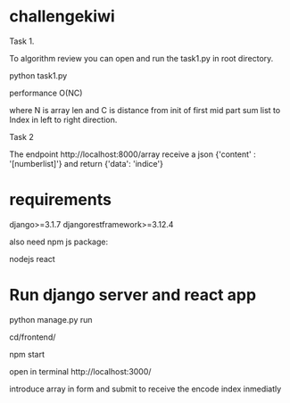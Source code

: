 # challengekiwi 

Task 1.

To algorithm review you can open and run the task1.py in root directory.

python task1.py


performance O(NC)

where N is array len and C is distance from init of first mid part sum list to Index in left to right direction.



Task 2


The endpoint
http://localhost:8000/array receive a json {'content' : '[numberlist]'} and return {'data': 'indice'}



# requirements
django>=3.1.7
djangorestframework>=3.12.4

also need npm js package:

nodejs
react


# Run django server and react app

python manage.py run

cd/frontend/

npm start

open in terminal http://localhost:3000/

introduce array in form and submit to receive the encode index inmediatly
